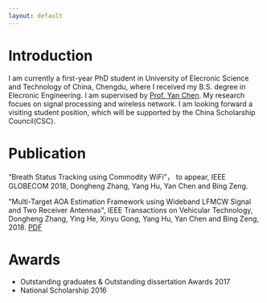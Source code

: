 ```yaml
---
layout: default
---
```


# Introduction
I am currently a first-year PhD student in University of Elecronic Science and Technology of China, Chengdu, where I received my B.S. degree
in Elecronic Engineering. I am supervised by [Prof. Yan Chen](https://scholar.google.com.hk/citations?user=MVOCn1AAAAAJ&hl=en). My research focues on signal processing and wireless network.  I am looking forward a visiting student position, which 
will be supported by the China Scholarship Council(CSC).

# Publication
“Breath Status Tracking using Commodity WiFi”， to appear, IEEE GLOBECOM 2018, Dongheng Zhang, Yang Hu, Yan Chen and Bing Zeng.


"Multi-Target AOA Estimation Framework using Wideband LFMCW Signal and Two Receiver Antennas", IEEE Transactions on Vehicular Technology, Dongheng Zhang, Ying He, Xinyu Gong, Yang Hu, Yan Chen and Bing Zeng, 2018. [PDF](./AOA180418.pdf)


# Awards
* Outstanding graduates & Outstanding dissertation Awards 2017
* National Scholarship 2016


